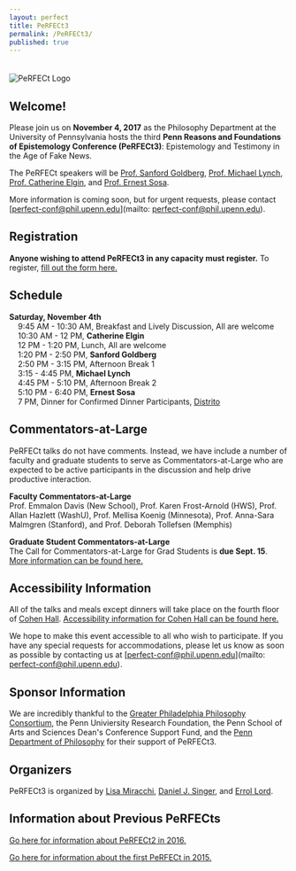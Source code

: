 ```yaml
---
layout: perfect
title: PeRFECt3
permalink: /PeRFECt3/
published: true
---
```

<img src="http://www.danieljsinger.com/images/PeRFECt3.png" alt="PeRFECt Logo" style="margin:20px 0px 0px">

## Welcome!

Please join us on **November 4, 2017** as the Philosophy Department at the University of Pennsylvania hosts the third **Penn Reasons and Foundations of Epistemology Conference (PeRFECt3)**: Epistemology and Testimony in the Age of Fake News.

The PeRFECt speakers will be [Prof. Sanford Goldberg](http://www.philosophy.northwestern.edu/people/continuing-faculty/goldberg-sanford.html), [Prof. Michael Lynch](http://michael-lynch.philosophy.uconn.edu/), [Prof. Catherine Elgin](http://elgin.harvard.edu/), and [Prof. Ernest Sosa](http://www.ernestsosa.com/). 


More information is coming soon, but for urgent requests, please contact [perfect-conf@phil.upenn.edu](mailto: perfect-conf@phil.upenn.edu).

## Registration
**Anyone wishing to attend PeRFECt3 in any capacity must register.**  To register, [fill out the form here.](https://goo.gl/forms/dkfK8SyWV2qill8z1)


## Schedule
**Saturday, November 4th**  
&nbsp;&nbsp;&nbsp;&nbsp;9:45 AM - 10:30 AM, Breakfast and Lively Discussion, All are welcome  
&nbsp;&nbsp;&nbsp;&nbsp;10:30 AM - 12 PM, **Catherine Elgin**  
&nbsp;&nbsp;&nbsp;&nbsp;12 PM - 1:20 PM, Lunch, All are welcome  
&nbsp;&nbsp;&nbsp;&nbsp;1:20 PM - 2:50 PM, **Sanford Goldberg**   
&nbsp;&nbsp;&nbsp;&nbsp;2:50 PM - 3:15 PM, Afternoon Break 1  
&nbsp;&nbsp;&nbsp;&nbsp;3:15 - 4:45 PM, **Michael Lynch**  
&nbsp;&nbsp;&nbsp;&nbsp;4:45 PM - 5:10 PM, Afternoon Break 2  
&nbsp;&nbsp;&nbsp;&nbsp;5:10 PM - 6:40 PM, **Ernest Sosa**   
&nbsp;&nbsp;&nbsp;&nbsp;7 PM, Dinner for Confirmed Dinner Participants, [Distrito](http://philadelphia.distritorestaurant.com/)

## Commentators-at-Large
PeRFECt talks do not have comments.  Instead, we have include a number of faculty and graduate students to serve as Commentators-at-Large who are expected to be active participants in the discussion and help drive productive interaction.

**Faculty Commentators-at-Large**  
Prof. Emmalon Davis (New School), Prof. Karen Frost-Arnold (HWS), Prof. Allan Hazlett (WashU), Prof. Mellisa Koenig (Minnesota), Prof. Anna-Sara Malmgren (Stanford), and Prof. Deborah Tollefsen (Memphis)

**Graduate Student Commentators-at-Large**  
The Call for Commentators-at-Large for Grad Students is **due Sept. 15**.  [More information can be found here.](https://philevents.org/event/show/35006)

## Accessibility Information
All of the talks and meals except dinners will take place on the fourth floor of [Cohen Hall](http://www.facilities.upenn.edu/maps/locations/cohen-hall-claudia).  [Accessibility information for Cohen Hall can be found here.](http://www.facilities.upenn.edu/sites/default/files/pennaccess/PA0310-CohenHall.pdf)

We hope to make this event accessible to all who wish to participate.  If you have any special requests for accommodations, please let us know as soon as possible by contacting us at [perfect-conf@phil.upenn.edu](mailto: perfect-conf@phil.upenn.edu).

## Sponsor Information
We are incredibly thankful to the [Greater Philadelphia Philosophy Consortium](http://www.thegppc.org/), the Penn Univiersity Research Foundation, the Penn School of Arts and Sciences Dean's Conference Support Fund, and the [Penn Department of Philosophy](https://philosophy.sas.upenn.edu/) for their support of PeRFECt3.

## Organizers
PeRFECt3 is organized by [Lisa Miracchi](http://miracchi.wix.com/lisamiracchi), [Daniel J. Singer](http://www.danieljsinger.com/), and [Errol Lord](http://www.errol-lord.com/).

## Information about Previous PeRFECts
[Go here for information about PeRFECt2 in 2016.](http://www.danieljsinger.com/PeRFECt2/)

[Go here for information about the first PeRFECt in 2015.](http://www.phil.upenn.edu/~singerd/PeRFECt15.html)
